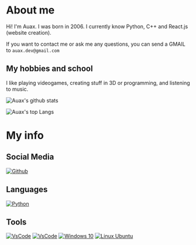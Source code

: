 # About me
Hi! I'm Auax. I was born in 2006. I currently know Python, C++ and React.js (website creation).

If you want to contact me or ask me any questions, you can send a GMAIL to `auax.dev@gmail.com` 

## My hobbies and school
I like playing videogames, creating stuff in 3D or programming, and listening to music.

![Auax's github stats](https://github-readme-stats.vercel.app/api?username=auax&show_icons=true&theme=synthwave)

![Auax's top Langs](https://github-readme-stats.vercel.app/api/top-langs/?username=auax&layout=compact&theme=synthwave)

# My info

## Social Media
[![Github](https://img.shields.io/badge/github-%23333333.svg?&logo=github&style=for-the-badge&logoColor=white)](https://github.com/auax)

## Languages
[![Python](https://img.shields.io/badge/python-3.9-%234B8BBE.svg?&logo=python&style=for-the-badge&logoColor=white)](https://www.python.org/)

## Tools
[![VsCode](https://img.shields.io/badge/VsCode-%230078D7.svg?&logo=vs-code&style=for-the-badge&logoColor=white)](https://code.visualstudio.com/)
[![VsCode](https://img.shields.io/badge/pycharm-%230078D7.svg?&logo=pycharm&style=for-the-badge&logoColor=white)](https://www.jetbrains.com/pycharm/)
[![Windows 10](https://img.shields.io/badge/windows-10-%230078D7.svg?&logo=windows&style=for-the-badge&logoColor=white)](https://www.microsoft.com/en-us/windows)
[![Linux Ubuntu](https://img.shields.io/badge/linux-%230078D7.svg?&logo=linux&style=for-the-badge&logoColor=white)](https://ubuntu.com/)
